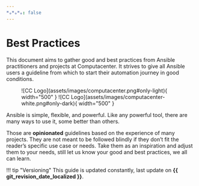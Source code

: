 ```yaml
---
ᴴₒᴴₒᴴₒ: false
---
```

# Best Practices

This document aims to gather good and best practices from Ansible practitioners and projects at Computacenter. It strives to give all Ansible users a guideline from which to start their automation journey in good conditions.

<figure markdown>
  ![CC Logo](assets/images/computacenter.png#only-light){ width="500" }
  ![CC Logo](assets/images/computacenter-white.png#only-dark){ width="500" }
  <figcaption></figcaption>
</figure>

Ansible is simple, flexible, and powerful. Like any powerful tool, there are many ways to use it, some better than others.

Those are **opinionated** guidelines based on the experience of many projects. They are not meant to be followed blindly if they don’t fit the reader’s specific use case or needs. Take them as an inspiration and adjust them to your needs, still let us know your good and best practices, we all can learn.

!!! tip "Versioning"
    This guide is updated constantly, last update on **{{ git_revision_date_localized }}**.
